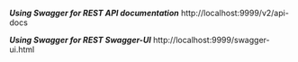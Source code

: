**_Using Swagger for REST API documentation_**         http://localhost:9999/v2/api-docs   

**_Using Swagger for REST Swagger-UI_**                http://localhost:9999/swagger-ui.html